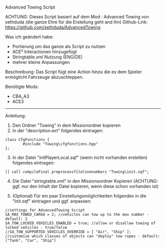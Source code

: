 Advanced Towing Script

ACHTUNG: Dieses Script basiert auf dem Mod : Advanced Towing von sethduda (die ganze Ehre für die Erstellung geht and ihn)
Github-Link: https://github.com/sethduda/AdvancedTowing

Was ich geändert habe:
  - Portierung um das ganze als Script zu nutzen
  - ACE³ Interactionen hinzugefügt
  - Stringtable.xml Nutzung (ENG/DE)
  - mehrer kleine Anpassungen

Beschreibung:
Das Script fügt eine Action hinzu die es dem Spieler ermöglicht Fahrzeuge abzuschleppen.

Benötigte Mods:
  - CBA_A3
  - ACE3

----------------------------------------------------------------------------------------------
Anleitung:
1. Den Ordner "Towing" in dem Missionordner kopieren
2. In der "description.ext" folgendes eintragen:
```sqf
class CfgFunctions {
		#include "Towing\cfgfunctions.hpp"
};
```
3. In der Datei "initPlayerLocal.sqf" (wenn nicht vorhanden erstellen) folgendes eintragen:
```sqf
[] call compileFinal preprocessfilelinenumbers "Towing\init.sqf";
```
4. Die Datei "stringtable.xml" in den Missionsordner Kopieren (ACHTUNG: ggf. nur den Inhalt der Datei kopieren, wenn diese schon vorhanden ist)

5. (Optional) Für ein paar Einstellungsmöglichkeiten folgendes in die "Init.sqf" eintragen und ggf. anpassen:
```sqf
//settings for AdvancedTowing Script
SA_MAX_TOWED_CARGO = 2; //vehicles can tow up to the max number - default: 2
SA_TOW_LOCKED_VEHICLES_ENABLED = true; //allow or disallow towing of locked vehicles - true/false
//SA_TOW_SUPPORTED_VEHICLES_OVERRIDE = [ "Air", "Ship" ];       //customize which classes of objects can "deploy" tow ropes - default: ["Tank", "Car", "Ship"]
```

